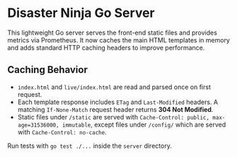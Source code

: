 # Disaster Ninja Go Server

This lightweight Go server serves the front-end static files and provides metrics via Prometheus. It now caches the main HTML templates in memory and adds standard HTTP caching headers to improve performance.

## Caching Behavior

- `index.html` and `live/index.html` are read and parsed once on first request.
- Each template response includes `ETag` and `Last-Modified` headers. A matching `If-None-Match` request header returns **304 Not Modified**.
- Static files under `/static` are served with `Cache-Control: public, max-age=31536000, immutable`, except files under `/config/` which are served with `Cache-Control: no-cache`.

Run tests with `go test ./...` inside the `server` directory.
